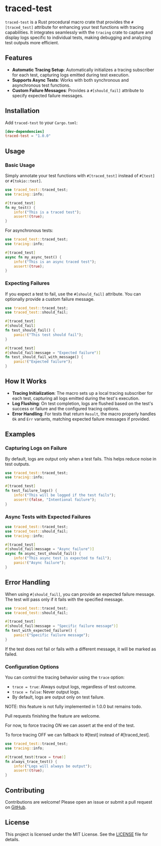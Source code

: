 
# traced-test

`traced-test` is a Rust procedural macro crate that provides the `#[traced_test]` attribute for enhancing your test functions with tracing capabilities. It integrates seamlessly with the `tracing` crate to capture and display logs specific to individual tests, making debugging and analyzing test outputs more efficient.

## Features

- **Automatic Tracing Setup**: Automatically initializes a tracing subscriber for each test, capturing logs emitted during test execution.
- **Supports Async Tests**: Works with both synchronous and asynchronous test functions.
- **Custom Failure Messages**: Provides a `#[should_fail]` attribute to specify expected failure messages.

## Installation

Add `traced-test` to your `Cargo.toml`:

```toml
[dev-dependencies]
traced-test = "1.0.0"
```

## Usage

### Basic Usage

Simply annotate your test functions with `#[traced_test]` instead of `#[test]` or `#[tokio::test]`.

```rust
use traced_test::traced_test;
use tracing::info;

#[traced_test]
fn my_test() {
    info!("This is a traced test");
    assert!(true);
}
```

For asynchronous tests:

```rust
use traced_test::traced_test;
use tracing::info;

#[traced_test]
async fn my_async_test() {
    info!("This is an async traced test");
    assert!(true);
}
```

### Expecting Failures

If you expect a test to fail, use the `#[should_fail]` attribute. You can optionally provide a custom failure message.

```rust
use traced_test::traced_test;
use traced_test::should_fail;

#[traced_test]
#[should_fail]
fn test_should_fail() {
    panic!("This test should fail");
}

#[traced_test]
#[should_fail(message = "Expected failure")]
fn test_should_fail_with_message() {
    panic!("Expected failure");
}
```

## How It Works

- **Tracing Initialization**: The macro sets up a local tracing subscriber for each test, capturing all logs emitted during the test's execution.
- **Log Flushing**: On test completion, logs are flushed based on the test's success or failure and the configured tracing options.
- **Error Handling**: For tests that return `Result`, the macro properly handles `Ok` and `Err` variants, matching expected failure messages if provided.

## Examples

### Capturing Logs on Failure

By default, logs are output only when a test fails. This helps reduce noise in test outputs.

```rust
use traced_test::traced_test;
use tracing::info;

#[traced_test]
fn test_failure_logs() {
    info!("This will be logged if the test fails");
    assert!(false, "Intentional failure");
}
```

### Async Tests with Expected Failures

```rust
use traced_test::traced_test;
use traced_test::should_fail;
use tracing::info;

#[traced_test]
#[should_fail(message = "Async failure")]
async fn async_test_should_fail() {
    info!("This async test is expected to fail");
    panic!("Async failure");
}
```

## Error Handling

When using `#[should_fail]`, you can provide an expected failure message. The test will pass only if it fails with the specified message.

```rust
use traced_test::traced_test;
use traced_test::should_fail;

#[traced_test]
#[should_fail(message = "Specific failure message")]
fn test_with_expected_failure() {
    panic!("Specific failure message");
}
```

If the test does not fail or fails with a different message, it will be marked as failed.

### Configuration Options

You can control the tracing behavior using the `trace` option:

- `trace = true`: Always output logs, regardless of test outcome.
- `trace = false`: Never output logs.
- By default, logs are output only on test failure.

NOTE: this feature is not fully implemented in 1.0.0 but remains todo. 

Pull requests finishing the feature are welcome. 

For now, to force tracing ON we can assert at the end of the test. 

To force tracing OFF we can fallback to #[test] instead of #[traced_test].

```rust
use traced_test::traced_test;
use tracing::info;

#[traced_test(trace = true)]
fn always_trace_test() {
    info!("Logs will always be output");
    assert!(true);
}
```

## Contributing

Contributions are welcome! Please open an issue or submit a pull request on [GitHub](https://github.com/yourusername/traced-test).

## License

This project is licensed under the MIT License. See the [LICENSE](LICENSE) file for details.
